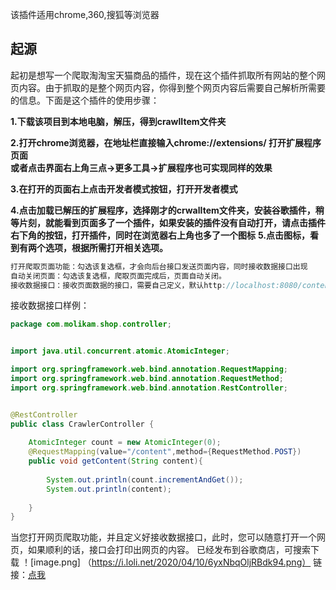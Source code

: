 该插件适用chrome,360,搜狐等浏览器
## 起源
起初是想写一个爬取淘淘宝天猫商品的插件，现在这个插件抓取所有网站的整个网页内容。由于抓取的是整个网页内容，你得到整个网页内容后需要自己解析所需要的信息。下面是这个插件的使用步骤：

**1.下载该项目到本地电脑，解压，得到crawlItem文件夹**

**2.打开chrome浏览器，在地址栏直接输入chrome://extensions/ 打开扩展程序页面**
**<br/>或者点击界面右上角三点->更多工具->扩展程序也可实现同样的效果**

**3.在打开的页面右上点击开发者模式按钮，打开开发者模式**

**4.点击加载已解压的扩展程序，选择刚才的crwalItem文件夹，安装谷歌插件，稍等片刻，就能看到页面多了一个插件，如果安装的插件没有自动打开，请点击插件右下角的按钮，打开插件，同时在浏览器右上角也多了一个图标**
**5.点击图标，看到有两个选项，根据所需打开相关选项。**



```java
打开爬取页面功能：勾选该复选框，才会向后台接口发送页面内容，同时接收数据接口出现
自动关闭页面：勾选该复选框，爬取页面完成后，页面自动关闭。
接收数据接口：接收页面数据的接口，需要自己定义，默认http://localhost:8080/content,与 打开爬取页面功能 联动
```
接收数据接口样例：
```java
package com.molikam.shop.controller;


import java.util.concurrent.atomic.AtomicInteger;

import org.springframework.web.bind.annotation.RequestMapping;
import org.springframework.web.bind.annotation.RequestMethod;
import org.springframework.web.bind.annotation.RestController;


@RestController
public class CrawlerController {
	
	AtomicInteger count = new AtomicInteger(0);
	@RequestMapping(value="/content",method={RequestMethod.POST})
	public void getContent(String content){
		
		System.out.println(count.incrementAndGet());
		System.out.println(content);
		
	}
}

```
当您打开网页爬取功能，并且定义好接收数据接口，此时，您可以随意打开一个网页，如果顺利的话，接口会打印出网页的内容。
已经发布到谷歌商店，可搜索下载
！[image.png] （https://i.loli.net/2020/04/10/6yxNbqOljRBdk94.png）
链接：[点我](https://chrome.google.com/webstore/detail/chromecrawl/pcadbaceejnkfhkoomcbdifcpfefkmbl?authuser=0&hl=zh-CN)
